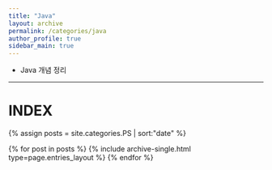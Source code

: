 ```yaml
---
title: "Java"
layout: archive
permalink: /categories/java
author_profile: true
sidebar_main: true
---
```


- Java 개념 정리

---
# INDEX

{% assign posts = site.categories.PS | sort:"date" %}

{% for post in posts %}
  {% include archive-single.html type=page.entries_layout %}
{% endfor %}
